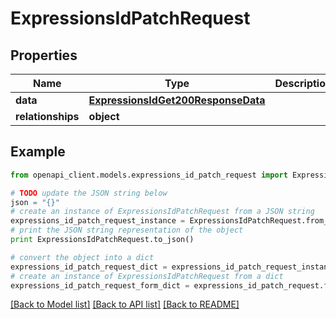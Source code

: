 # ExpressionsIdPatchRequest


## Properties
Name | Type | Description | Notes
------------ | ------------- | ------------- | -------------
**data** | [**ExpressionsIdGet200ResponseData**](ExpressionsIdGet200ResponseData.md) |  | [optional] 
**relationships** | **object** |  | [optional] 

## Example

```python
from openapi_client.models.expressions_id_patch_request import ExpressionsIdPatchRequest

# TODO update the JSON string below
json = "{}"
# create an instance of ExpressionsIdPatchRequest from a JSON string
expressions_id_patch_request_instance = ExpressionsIdPatchRequest.from_json(json)
# print the JSON string representation of the object
print ExpressionsIdPatchRequest.to_json()

# convert the object into a dict
expressions_id_patch_request_dict = expressions_id_patch_request_instance.to_dict()
# create an instance of ExpressionsIdPatchRequest from a dict
expressions_id_patch_request_form_dict = expressions_id_patch_request.from_dict(expressions_id_patch_request_dict)
```
[[Back to Model list]](../README.md#documentation-for-models) [[Back to API list]](../README.md#documentation-for-api-endpoints) [[Back to README]](../README.md)


